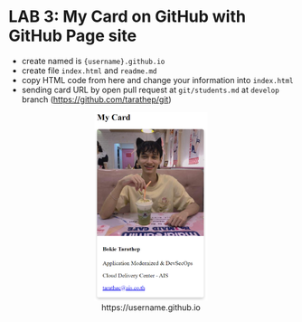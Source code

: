 # LAB 3: My Card on GitHub with GitHub Page site

- create named is `{username}.github.io`
- create file `index.html` and `readme.md`
- copy HTML code from here and change your information into `index.html`
- sending card URL by open pull request at `git/students.md` at `develop` branch (https://github.com/tarathep/git)

<div align="center"><img src="../img/image-20230223-041326.png" width="200px">
</div>

<div align="center">https://username.github.io</div>

 